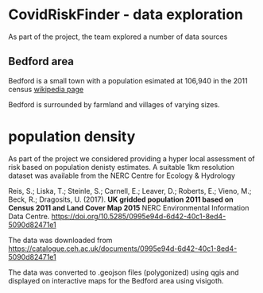 # CovidRiskFinder - data exploration

As part of the project, the team explored a number of data sources

## Bedford area

Bedford is a small town with a population esimated at 106,940 in the 2011 census [wikipedia page](https://en.wikipedia.org/wiki/Bedford)

Bedford is surrounded by farmland and villages of varying sizes.

# population density

As part of the project we considered providing a hyper local assessment of risk based on population
denisty estimates.  A suitable 1km resolution dataset was available from the NERC Centre for Ecology &amp; Hydrology

Reis, S.; Liska, T.; Steinle, S.; Carnell, E.; Leaver, D.; Roberts, E.; Vieno, M.; Beck, R.; Dragosits, U. (2017). <b>UK gridded population 2011 based on Census 2011 and Land Cover Map 2015</b> NERC Environmental Information Data Centre. https://doi.org/10.5285/0995e94d-6d42-40c1-8ed4-5090d82471e1
          
The data was downloaded from https://catalogue.ceh.ac.uk/documents/0995e94d-6d42-40c1-8ed4-5090d82471e1

The data was converted to .geojson files (polygonized) using qgis and displayed on interactive maps for the Bedford area using visigoth.




